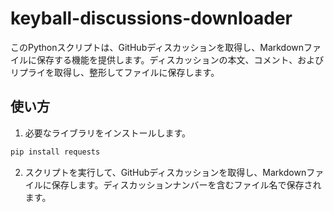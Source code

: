 # keyball-discussions-downloader

このPythonスクリプトは、GitHubディスカッションを取得し、Markdownファイルに保存する機能を提供します。ディスカッションの本文、コメント、およびリプライを取得し、整形してファイルに保存します。

## 使い方

1. 必要なライブラリをインストールします。

```sh
pip install requests
```

2. スクリプトを実行して、GitHubディスカッションを取得し、Markdownファイルに保存します。ディスカッションナンバーを含むファイル名で保存されます。
